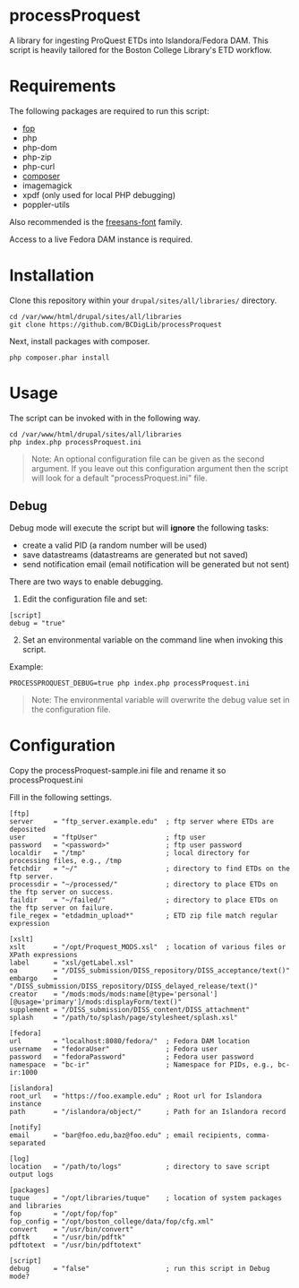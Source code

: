 # processProquest

A library for ingesting ProQuest ETDs into Islandora/Fedora DAM. This script is heavily tailored for the Boston College Library's ETD workflow.

# Requirements
The following packages are required to run this script:
 * [fop](https://xmlgraphics.apache.org/fop/)
 * php
 * php-dom
 * php-zip
 * php-curl
 * [composer](https://getcomposer.org/)
 * imagemagick
 * xpdf (only used for local PHP debugging)
 * poppler-utils

Also recommended is the [freesans-font](https://github.com/opensourcedesign/fonts) family.

Access to a live Fedora DAM instance is required.

# Installation
Clone this repository within your `drupal/sites/all/libraries/` directory.

```
cd /var/www/html/drupal/sites/all/libraries
git clone https://github.com/BCDigLib/processProquest
```

Next, install packages with composer.
```
php composer.phar install
```

# Usage

The script can be invoked with in the following way.

```
cd /var/www/html/drupal/sites/all/libraries
php index.php processProquest.ini
```

> Note: An optional configuration file can be given as the second argument. If you leave out this configuration argument then the script will look for a default "processProquest.ini" file.

## Debug

Debug mode will execute the script but will **ignore** the following tasks:
* create a valid PID (a random number will be used)
* save datastreams (datastreams are generated but not saved)
* send notification email (email notification will be generated but not sent)

There are two ways to enable debugging. 

1. Edit the configuration file and set:
```
[script] 
debug = "true"
``` 

2. Set an environmental variable on the command line when invoking this script.

Example:
```
PROCESSPROQUEST_DEBUG=true php index.php processProquest.ini 
```
> Note: The environmental variable will overwrite the debug value set in the configuration file.


# Configuration

Copy the processProquest-sample.ini file and rename it so processProquest.ini

Fill in the following settings.

```
[ftp]
server     = "ftp_server.example.edu"  ; ftp server where ETDs are deposited
user       = "ftpUser"                 ; ftp user
password   = "<password>"              ; ftp user password
localdir   = "/tmp"                    ; local directory for processing files, e.g., /tmp
fetchdir   = "~/"                      ; directory to find ETDs on the ftp server.
processdir = "~/processed/"            ; directory to place ETDs on the ftp server on success.
faildir    = "~/failed/"               ; directory to place ETDs on the ftp server on failure.
file_regex = "etdadmin_upload*"        ; ETD zip file match regular expression

[xslt]
xslt       = "/opt/Proquest_MODS.xsl"  ; location of various files or XPath expressions
label      = "xsl/getLabel.xsl"
oa         = "/DISS_submission/DISS_repository/DISS_acceptance/text()"
embargo    = "/DISS_submission/DISS_repository/DISS_delayed_release/text()"
creator    = "/mods:mods/mods:name[@type='personal'][@usage='primary']/mods:displayForm/text()"
supplement = "/DISS_submission/DISS_content/DISS_attachment"
splash     = "/path/to/splash/page/stylesheet/splash.xsl"

[fedora]
url        = "localhost:8080/fedora/"  ; Fedora DAM location
username   = "fedoraUser"              ; Fedora user
password   = "fedoraPassword"          ; Fedora user password
namespace  = "bc-ir"                   ; Namespace for PIDs, e.g., bc-ir:1000

[islandora]
root_url   = "https://foo.example.edu" ; Root url for Islandora instance
path       = "/islandora/object/"      ; Path for an Islandora record

[notify]
email      = "bar@foo.edu,baz@foo.edu" ; email recipients, comma-separated

[log]
location   = "/path/to/logs"           ; directory to save script output logs

[packages]
tuque      = "/opt/libraries/tuque"    ; location of system packages and libraries
fop        = "/opt/fop/fop"
fop_config = "/opt/boston_college/data/fop/cfg.xml"
convert    = "/usr/bin/convert"
pdftk      = "/usr/bin/pdftk"
pdftotext  = "/usr/bin/pdftotext"

[script]
debug      = "false"                   ; run this script in Debug mode?
```
